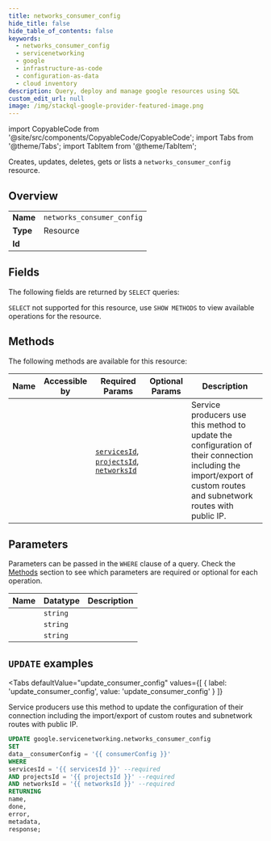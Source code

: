 ```yaml
--- 
title: networks_consumer_config
hide_title: false
hide_table_of_contents: false
keywords:
  - networks_consumer_config
  - servicenetworking
  - google
  - infrastructure-as-code
  - configuration-as-data
  - cloud inventory
description: Query, deploy and manage google resources using SQL
custom_edit_url: null
image: /img/stackql-google-provider-featured-image.png
---
```


import CopyableCode from '@site/src/components/CopyableCode/CopyableCode';
import Tabs from '@theme/Tabs';
import TabItem from '@theme/TabItem';

Creates, updates, deletes, gets or lists a <code>networks_consumer_config</code> resource.

## Overview
<table><tbody>
<tr><td><b>Name</b></td><td><code>networks_consumer_config</code></td></tr>
<tr><td><b>Type</b></td><td>Resource</td></tr>
<tr><td><b>Id</b></td><td><CopyableCode code="google.servicenetworking.networks_consumer_config" /></td></tr>
</tbody></table>

## Fields

The following fields are returned by `SELECT` queries:

`SELECT` not supported for this resource, use `SHOW METHODS` to view available operations for the resource.


## Methods

The following methods are available for this resource:

<table>
<thead>
    <tr>
    <th>Name</th>
    <th>Accessible by</th>
    <th>Required Params</th>
    <th>Optional Params</th>
    <th>Description</th>
    </tr>
</thead>
<tbody>
<tr>
    <td><a href="#update_consumer_config"><CopyableCode code="update_consumer_config" /></a></td>
    <td><CopyableCode code="update" /></td>
    <td><a href="#parameter-servicesId"><code>servicesId</code></a>, <a href="#parameter-projectsId"><code>projectsId</code></a>, <a href="#parameter-networksId"><code>networksId</code></a></td>
    <td></td>
    <td>Service producers use this method to update the configuration of their connection including the import/export of custom routes and subnetwork routes with public IP.</td>
</tr>
</tbody>
</table>

## Parameters

Parameters can be passed in the `WHERE` clause of a query. Check the [Methods](#methods) section to see which parameters are required or optional for each operation.

<table>
<thead>
    <tr>
    <th>Name</th>
    <th>Datatype</th>
    <th>Description</th>
    </tr>
</thead>
<tbody>
<tr id="parameter-networksId">
    <td><CopyableCode code="networksId" /></td>
    <td><code>string</code></td>
    <td></td>
</tr>
<tr id="parameter-projectsId">
    <td><CopyableCode code="projectsId" /></td>
    <td><code>string</code></td>
    <td></td>
</tr>
<tr id="parameter-servicesId">
    <td><CopyableCode code="servicesId" /></td>
    <td><code>string</code></td>
    <td></td>
</tr>
</tbody>
</table>

## `UPDATE` examples

<Tabs
    defaultValue="update_consumer_config"
    values={[
        { label: 'update_consumer_config', value: 'update_consumer_config' }
    ]}
>
<TabItem value="update_consumer_config">

Service producers use this method to update the configuration of their connection including the import/export of custom routes and subnetwork routes with public IP.

```sql
UPDATE google.servicenetworking.networks_consumer_config
SET 
data__consumerConfig = '{{ consumerConfig }}'
WHERE 
servicesId = '{{ servicesId }}' --required
AND projectsId = '{{ projectsId }}' --required
AND networksId = '{{ networksId }}' --required
RETURNING
name,
done,
error,
metadata,
response;
```
</TabItem>
</Tabs>
